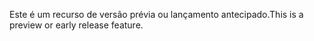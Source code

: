 <span data-ttu-id="973d9-101">Este é um recurso de versão prévia ou lançamento antecipado.</span><span class="sxs-lookup"><span data-stu-id="973d9-101">This is a preview or early release feature.</span></span>